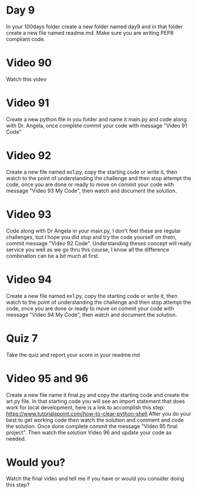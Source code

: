 # Day 9
In your 100days folder create a new folder named day9 and in that folder create a new file named readme.md. Make sure you are writing PEP8 compliant code.

# Video 90
Watch this video

# Video 91
Create a new python file in you folder and name it main.py and code along with Dr. Angela, once complete commit your code with message "Video 91 Code"

# Video 92
Create a new file named ex1.py, copy the starting code or write it, then watch to the point of understanding the challenge and then stop attempt the code, once you are done or ready to move on commit your code with message "Video 93 My Code", then watch and document the solution.

# Video 93
Code along with Dr Angela in your main.py, I don't feel these are regular challenges, but I hope you did stop and try the code yourself on them, commit message "Video 92 Code".  Understanding theses concept will really service you well as we go thru this course, I know all the difference combination can be a bit much at first.

# Video 94
Create a new file named ex1.py, copy the starting code or write it, then watch to the point of understanding the challenge and then stop attempt the code, once you are done or ready to move on commit your code with message "Video 94 My Code", then watch and document the solution.

# Quiz 7
Take the quiz and report your score in your readme.md

# Video 95 and 96
Create a new file name it final.py and copy the starting code and create the art.py file. In that starting code you will see an import statement that does work for local development, here is a link to accomplish this step:
https://www.tutorialspoint.com/how-to-clear-python-shell
After you do your best to get working code then watch the solution and comment and code the solution.  Once done complete commit the message  "Video 95 final project". Then watch the solution Video 96 and update your code as needed.

# Would you?
Watch the final video and tell me if you have or would you consider doing this step?
